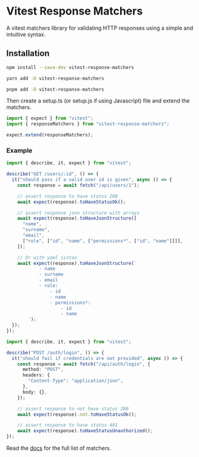 # Vitest Response Matchers

A vitest matchers library for validating HTTP responses using a simple and intuitive syntax.

## Installation

```bash
npm install --save-dev vitest-response-matchers
```

```bash
yarn add -D vitest-response-matchers
```

```bash
pnpm add -D vitest-response-matchers
```

Then create a setup.ts (or setup.js if using Javascript) file and extend the matchers.

```ts
import { expect } from "vitest";
import { responseMatchers } from "vitest-response-matchers";

expect.extend(responseMatchers);
```

### Example

```ts
import { describe, it, expect } from "vitest";

describe("GET /users/:id", () => {
  it("should pass if a valid user id is given", async () => {
    const response = await fetch("/api/users/1");

    // assert response to have status 200
    await expect(response).toHaveStatusOk();

    // assert response json structure with arrays
    await expect(response).toHaveJsonStructure([
      "name",
      "surname",
      "email",
      ["role", ["id", "name", ["permissions*", ["id", "name"]]]],
    ]);

    // Or with yaml sintax
    await expect(response).toHaveJsonStructure(`
            - name
            - surname
            - email
            - role:
                - id
                - name
                - permissions*:
                    - id
                    - name
        `);
  });
});
```

```ts
import { describe, it, expect } from "vitest";

describe("POST /auth/login", () => {
  it("should fail if credentials are not provided", async () => {
    const response = await fetch("/api/auth/login", {
      method: "POST",
      headers: {
        "Content-Type": "application/json",
      },
      body: {},
    });

    // assert response to not have status 200
    await expect(response).not.toHaveStatusOk();

    // assert response to have status 401
    await expect(response).toHaveStatusUnauthorized();
});
```

Read the [docs]() for the full list of matchers.

